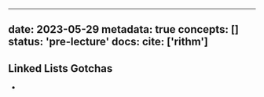 
---
date: 2023-05-29
metadata: true
concepts: []
status: 'pre-lecture'
docs: 
cite: ['rithm']
---

## Linked Lists Gotchas

- 